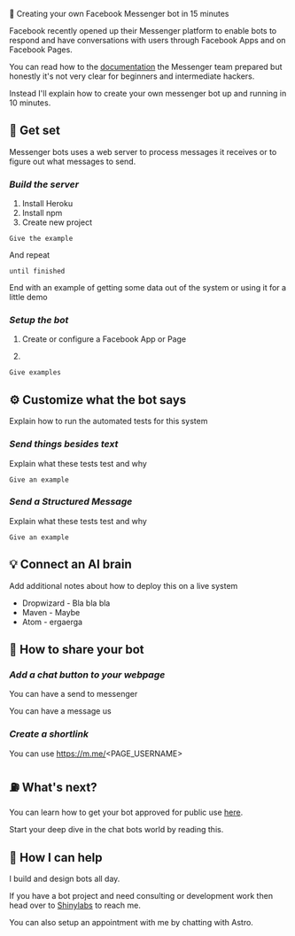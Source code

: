 🤖  Creating your own Facebook Messenger bot in 15 minutes

Facebook recently opened up their Messenger platform to enable bots to respond and have conversations with users through Facebook Apps and on Facebook Pages. 

You can read how to the  [documentation](https://developers.facebook.com/docs/messenger-platform/quickstart) the Messenger team prepared but honestly it's not very clear for beginners and intermediate hackers. 

Instead I'll explain how to create your own messenger bot up and running in 10 minutes.

## 🙌  Get set

Messenger bots uses a web server to process messages it receives or to figure out what messages to send. 

### *Build the server*

1. Install Heroku
2. Install npm
3. Create new project

```
Give the example
```

And repeat

```
until finished
```

End with an example of getting some data out of the system or using it for a little demo

### *Setup the bot*

1. Create or configure a Facebook App or Page

2. 

```
Give examples
```


## ⚙  Customize what the bot says

Explain how to run the automated tests for this system

### *Send things besides text*

Explain what these tests test and why

```
Give an example
```

### *Send a Structured Message*

Explain what these tests test and why

```
Give an example
```

## 💡 Connect an AI brain

Add additional notes about how to deploy this on a live system

* Dropwizard - Bla bla bla
* Maven - Maybe
* Atom - ergaerga

## 📡 How to share your bot

### *Add a chat button to your webpage*

You can have a send to messenger

You can have a message us

### *Create a shortlink*

You can use https://m.me/<PAGE_USERNAME>

## ⛽️ What's next?

You can learn how to get your bot approved for public use [here](https://developers.facebook.com/docs/messenger-platform/app-review).

Start your deep dive in the chat bots world by reading this.

## 🚨 How I can help

I build and design bots all day. 

If you have a bot project and need consulting or development work then head over to  [Shinylabs](https://www.shinylabs.com) to reach me.

You can also setup an appointment with me by chatting with Astro.


